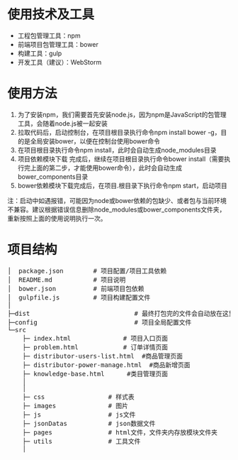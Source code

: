 # 使用技术及工具

* 工程包管理工具：npm
* 前端项目包管理工具：bower
* 构建工具：gulp
* 开发工具（建议）：WebStorm

# 使用方法

1. 为了安装npm，我们需要首先安装node.js，因为npm是JavaScript的包管理工具，会随着node.js被一起安装
2. 拉取代码后，启动控制台，在项目根目录执行命令npm install bower -g，目的是全局安装bower，以便在控制台使用bower命令
3. 在项目根目录执行命令npm install，此时会自动生成node_modules目录
4. 项目依赖模块下载 完成后，继续在项目根目录执行命令bower install（需要执行完上面的第二步，才能使用bower命令），此时会自动生成bower_components目录
5. bower依赖模块下载完成后，在项目.根目录下执行命令npm start，启动项目

注：启动中如遇报错，可能因为node或bower依赖的包缺少、或者包与当前环境不兼容。建议根据错误信息删除node_modules或bower_components文件夹，重新按照上面的使用说明执行一次。


# 项目结构
<pre>
│  package.json        # 项目配置/项目工具依赖
│  README.md           # 项目说明
│  bower.json          # 前端项目包依赖
│  gulpfile.js         # 项目构建配置文件
│
├─dist                            # 最终打包完的文件会自动放在这里
├─config                          # 项目全局配置文件
└─src
    ├─ index.html              # 项目入口页面
    ├─ problem.html            # 订单详情页面
    ├─ distributor-users-list.html  #商品管理页面
    ├─ distributor-power-manage.html  #商品新增页面
    ├─ knowledge-base.html      #类目管理页面
    │
    │
    ├─ css                 # 样式表
    ├─ images              # 图片
    ├─ js                  # js文件
    ├─ jsonDatas           # json数据文件
    ├─ pages               # html文件，文件夹内存放模块文件夹
    ├─ utils               # 工具文件
    │
</pre>
